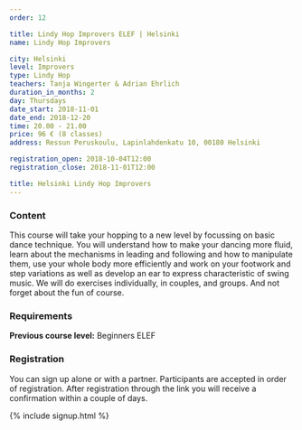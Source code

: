 ```yaml
---
order: 12

title: Lindy Hop Improvers ELEF | Helsinki
name: Lindy Hop Improvers

city: Helsinki
level: Improvers
type: Lindy Hop
teachers: Tanja Wingerter & Adrian Ehrlich 
duration_in_months: 2
day: Thursdays
date_start: 2018-11-01
date_end: 2018-12-20
time: 20.00 - 21.00
price: 96 € (8 classes)
address: Ressun Peruskoulu, Lapinlahdenkatu 10, 00180 Helsinki

registration_open: 2018-10-04T12:00
registration_close: 2018-11-01T12:00

title: Helsinki Lindy Hop Improvers
---
```


### Content
This course will take your hopping to a new level by focussing on basic dance technique. You will understand how to make your dancing more fluid, learn about the mechanisms in leading and following and how to manipulate them, use your whole body more efficiently and work on your footwork and step variations as well as develop an ear to express characteristic of swing music. We will do exercises individually, in couples, and groups. And not forget about the fun of course.

### Requirements
__Previous course level:__ Beginners ELEF

### Registration
You can sign up alone or with a partner. Participants are accepted in order of registration. After registration through the link you will receive a confirmation within a couple of days.

{% include signup.html %}
